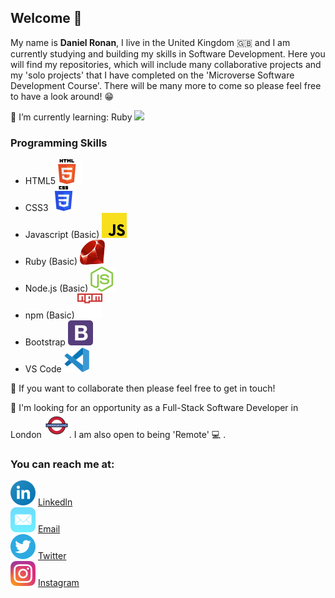 ## Welcome 👋

My name is <b> Daniel Ronan</b>, I live in the United Kingdom 🇬🇧 and I am currently studying and building my skills in Software Development. Here you will find my repositories, which will include many collaborative projects and my 'solo projects' that I have completed on the 'Microverse Software Development Course'. There will be many more to come so please feel free to have a look around! 😁

🌱 I’m currently learning: Ruby <img src="https://img.icons8.com/color/30/000000/ruby-programming-language.png"/>

### Programming Skills 

  - HTML5 ![img](assets/svg's/html-5.svg)
  - CSS3 ![img](./assets/svg's/css-3.svg)
  - Javascript (Basic) ![img](./assets/svg's/javascript.svg)
  - Ruby (Basic) ![img](./assets/svg's/ruby.svg)
  - Node.js (Basic) ![img](./assets/svg's/nodejs-icon.svg)
  - npm (Basic) ![img](./assets/svg's/npm.svg)
  - Bootstrap ![img](./assets/svg's/bootstrap-4.svg)
  - VS Code ![img](./assets/svg's/visual-studio-code-1.svg)
  
👯 If you want to collaborate then please feel free to get in touch!

👀 I'm looking for an opportunity as a Full-Stack Software Developer in London ![img](./assets/svg's/london-underground.svg). I am also open to being 'Remote' 💻 .

### You can reach me at:

![img](./assets/svg's/linkedin-icon.svg) [Linkedln](https://www.linkedin.com/in/danronan10/) <br>
![img](./assets/svg's/mail-ios.svg) <a href="mailto:danielconnorronan@gmail.com?subject=Hi Dan!"> Email</a> <br>
![img](./assets/svg's/twitter-3.svg) [Twitter](https://twitter.com/dc_ronan) <br>
![img](./assets/svg's/instagram-2-1.svg) [Instagram](https://www.instagram.com/dc_ronan/)

